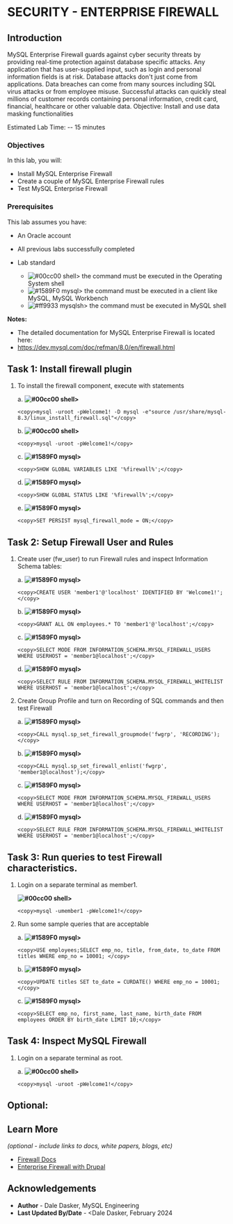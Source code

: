 # SECURITY - ENTERPRISE FIREWALL

## Introduction
MySQL Enterprise Firewall guards against cyber security threats by providing real-time protection against database specific attacks. Any application that has user-supplied input, such as login and personal information fields is at risk. Database attacks don't just come from applications. Data breaches can come from many sources including SQL virus attacks or from employee misuse. Successful attacks can quickly steal millions of customer records containing personal information, credit card, financial, healthcare or other valuable data.
Objective: Install and use data masking functionalities

Estimated Lab Time: -- 15 minutes

### Objectives

In this lab, you will:
* Install MySQL Enterprise Firewall
* Create a couple of MySQL Enterprise Firewall rules
* Test MySQL Enterprise Firewall

### Prerequisites

This lab assumes you have:
* An Oracle account
* All previous labs successfully completed

* Lab standard  
    - ![#00cc00](https://via.placeholder.com/15/00cc00/000000?text=+) shell> the command must be executed in the Operating System shell
    - ![#1589F0](https://via.placeholder.com/15/1589F0/000000?text=+) mysql> the command must be executed in a client like MySQL, MySQL Workbench
    - ![#ff9933](https://via.placeholder.com/15/ff9933/000000?text=+) mysqlsh> the command must be executed in MySQL shell
    

**Notes:**
- The detailed documentation for MySQL Enterprise Firewall is located here:
- https://dev.mysql.com/doc/refman/8.0/en/firewall.html

## Task 1: Install firewall plugin

1. To install the firewall component, execute with statements 

    a.  **![#00cc00](https://via.placeholder.com/15/00cc00/000000?text=+) shell>** 
    ```
    <copy>mysql -uroot -pWelcome1! -D mysql -e"source /usr/share/mysql-8.3/linux_install_firewall.sql"</copy>
    ```

    b.  **![#00cc00](https://via.placeholder.com/15/00cc00/000000?text=+) shell>** 
    ```
    <copy>mysql -uroot -pWelcome1!</copy>
    ```

    c. **![#1589F0](https://via.placeholder.com/15/1589F0/000000?text=+) mysql>** 
    ```
    <copy>SHOW GLOBAL VARIABLES LIKE '%firewall%';</copy>
    ``` 

    d. **![#1589F0](https://via.placeholder.com/15/1589F0/000000?text=+) mysql>** 
    ```
    <copy>SHOW GLOBAL STATUS LIKE '%firewall%';</copy>
    ``` 

    e. **![#1589F0](https://via.placeholder.com/15/1589F0/000000?text=+) mysql>** 
    ```
    <copy>SET PERSIST mysql_firewall_mode = ON;</copy>
    ``` 

## Task 2: Setup Firewall User and Rules

1. Create user (fw_user) to run Firewall rules and inspect Information Schema tables: 

    a. **![#1589F0](https://via.placeholder.com/15/1589F0/000000?text=+) mysql>**
    ```
    <copy>CREATE USER 'member1'@'localhost' IDENTIFIED BY 'Welcome1!';</copy>
    ```

    b. **![#1589F0](https://via.placeholder.com/15/1589F0/000000?text=+) mysql>** 
    ```
    <copy>GRANT ALL ON employees.* TO 'member1'@'localhost';</copy>
    ```

    c. **![#1589F0](https://via.placeholder.com/15/1589F0/000000?text=+) mysql>** 
    ```
    <copy>SELECT MODE FROM INFORMATION_SCHEMA.MYSQL_FIREWALL_USERS WHERE USERHOST = 'member1@localhost';</copy>
    ```

    d. **![#1589F0](https://via.placeholder.com/15/1589F0/000000?text=+) mysql>** 
    ```
    <copy>SELECT RULE FROM INFORMATION_SCHEMA.MYSQL_FIREWALL_WHITELIST WHERE USERHOST = 'member1@localhost';</copy>
    ```

2. Create Group Profile and turn on Recording of SQL commands and then test Firewall

    a. **![#1589F0](https://via.placeholder.com/15/1589F0/000000?text=+) mysql>** 
    ```
    <copy>CALL mysql.sp_set_firewall_groupmode('fwgrp', 'RECORDING');</copy>
    ```

    b. **![#1589F0](https://via.placeholder.com/15/1589F0/000000?text=+) mysql>** 
    ```
    <copy>CALL mysql.sp_set_firewall_enlist('fwgrp', 'member1@localhost');</copy>
    ```

    c. **![#1589F0](https://via.placeholder.com/15/1589F0/000000?text=+) mysql>** 
    ```
    <copy>SELECT MODE FROM INFORMATION_SCHEMA.MYSQL_FIREWALL_USERS WHERE USERHOST = 'member1@localhost';</copy>
    ```

    d. **![#1589F0](https://via.placeholder.com/15/1589F0/000000?text=+) mysql>** 
    ```
    <copy>SELECT RULE FROM INFORMATION_SCHEMA.MYSQL_FIREWALL_WHITELIST WHERE USERHOST = 'member1@localhost';</copy>
    ```

## Task 3: Run queries to test Firewall characteristics.

1. Login on a separate terminal as member1.

    **![#00cc00](https://via.placeholder.com/15/00cc00/000000?text=+) shell>** 
    ```
    <copy>mysql -umember1 -pWelcome1!</copy>
    ```

2. Run some sample queries that are acceptable

    a. **![#1589F0](https://via.placeholder.com/15/1589F0/000000?text=+) mysql>**  
    ```
    <copy>USE employees;SELECT emp_no, title, from_date, to_date FROM titles WHERE emp_no = 10001; </copy>
    ```

    b. **![#1589F0](https://via.placeholder.com/15/1589F0/000000?text=+) mysql>** 
    ```
    <copy>UPDATE titles SET to_date = CURDATE() WHERE emp_no = 10001;</copy>
    ```

    c. **![#1589F0](https://via.placeholder.com/15/1589F0/000000?text=+) mysql>** 
    ```
    <copy>SELECT emp_no, first_name, last_name, birth_date FROM employees ORDER BY birth_date LIMIT 10;</copy>
    ```

## Task 4: Inspect MySQL Firewall 

1. Login on a separate terminal as root.

    a. **![#00cc00](https://via.placeholder.com/15/00cc00/000000?text=+) shell>** 
    ```
    <copy>mysql -uroot -pWelcome1!</copy>
    ```

## Optional: 


## Learn More

*(optional - include links to docs, white papers, blogs, etc)*

* [Firewall Docs](https://dev.mysql.com/doc/refman/8.3/en/firewall.html)
* [Enterprise Firewall with Drupal](https://dev.mysql.com/blog-archive/group-profiles-in-mysql-enterprise-firewall/)

## Acknowledgements
* **Author** - Dale Dasker, MySQL Engineering
* **Last Updated By/Date** - <Dale Dasker, February 2024
